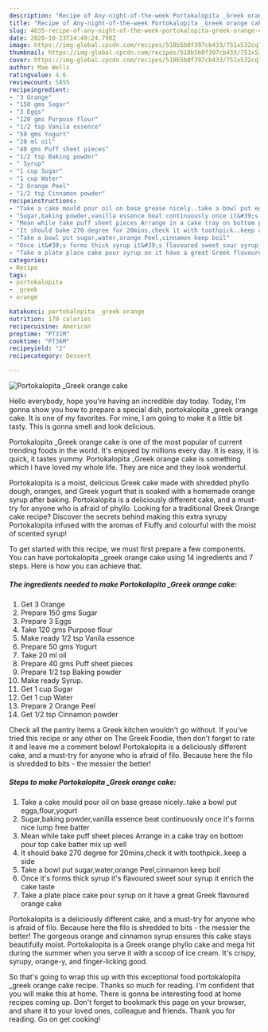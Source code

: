 ```yaml
---
description: "Recipe of Any-night-of-the-week Portokalopita _Greek orange cake"
title: "Recipe of Any-night-of-the-week Portokalopita _Greek orange cake"
slug: 4635-recipe-of-any-night-of-the-week-portokalopita-greek-orange-cake
date: 2020-10-23T14:49:24.790Z
image: https://img-global.cpcdn.com/recipes/518b5b0f397cb433/751x532cq70/portokalopita-_greek-orange-cake-recipe-main-photo.jpg
thumbnail: https://img-global.cpcdn.com/recipes/518b5b0f397cb433/751x532cq70/portokalopita-_greek-orange-cake-recipe-main-photo.jpg
cover: https://img-global.cpcdn.com/recipes/518b5b0f397cb433/751x532cq70/portokalopita-_greek-orange-cake-recipe-main-photo.jpg
author: Mae Wells
ratingvalue: 4.6
reviewcount: 5855
recipeingredient:
- "3 Orange"
- "150 gms Sugar"
- "3 Eggs"
- "120 gms Purpose flour"
- "1/2 tsp Vanila essence"
- "50 gms Yogurt"
- "20 ml oil"
- "40 gms Puff sheet pieces"
- "1/2 tsp Baking powder"
- " Syrup"
- "1 cup Sugar"
- "1 cup Water"
- "2 Orange Peel"
- "1/2 tsp Cinnamon powder"
recipeinstructions:
- "Take a cake mould pour oil on base grease nicely..take a bowl put eggs,flour,yogurt"
- "Sugar,baking powder,vanilla essence beat continuously once it&#39;s forms nice lump free batter"
- "Mean while take puff sheet pieces Arrange in a cake tray on bottom pour top cake batter mix up well"
- "It should bake 270 degree for 20mins,check it with toothpick..keep a side"
- "Take a bowl put sugar,water,orange Peel,cinnamon keep boil"
- "Once it&#39;s forms thick syrup it&#39;s flavoured sweet sour syrup it enrich the cake taste"
- "Take a plate place cake pour syrup on it have a great Greek flavoured orange cake"
categories:
- Recipe
tags:
- portokalopita
- _greek
- orange

katakunci: portokalopita _greek orange 
nutrition: 170 calories
recipecuisine: American
preptime: "PT31M"
cooktime: "PT36M"
recipeyield: "2"
recipecategory: Dessert

---
```



![Portokalopita _Greek orange cake](https://img-global.cpcdn.com/recipes/518b5b0f397cb433/751x532cq70/portokalopita-_greek-orange-cake-recipe-main-photo.jpg)

Hello everybody, hope you're having an incredible day today. Today, I'm gonna show you how to prepare a special dish, portokalopita _greek orange cake. It is one of my favorites. For mine, I am going to make it a little bit tasty. This is gonna smell and look delicious.

Portokalopita _Greek orange cake is one of the most popular of current trending foods in the world. It's enjoyed by millions every day. It is easy, it is quick, it tastes yummy. Portokalopita _Greek orange cake is something which I have loved my whole life. They are nice and they look wonderful.

Portokalopita is a moist, delicious Greek cake made with shredded phyllo dough, oranges, and Greek yogurt that is soaked with a homemade orange syrup after baking. Portokalopita is a deliciously different cake, and a must-try for anyone who is afraid of phyllo. Looking for a traditional Greek Orange cake recipe? Discover the secrets behind making this extra syrupy Portokalopita infused with the aromas of Fluffy and colourful with the moist of scented syrup!


To get started with this recipe, we must first prepare a few components. You can have portokalopita _greek orange cake using 14 ingredients and 7 steps. Here is how you can achieve that.

<!--inarticleads1-->

##### The ingredients needed to make Portokalopita _Greek orange cake:

1. Get 3 Orange
1. Prepare 150 gms Sugar
1. Prepare 3 Eggs
1. Take 120 gms Purpose flour
1. Make ready 1/2 tsp Vanila essence
1. Prepare 50 gms Yogurt
1. Take 20 ml oil
1. Prepare 40 gms Puff sheet pieces
1. Prepare 1/2 tsp Baking powder
1. Make ready  Syrup.
1. Get 1 cup Sugar
1. Get 1 cup Water
1. Prepare 2 Orange Peel
1. Get 1/2 tsp Cinnamon powder


Check all the pantry items a Greek kitchen wouldn&#39;t go without. If you&#39;ve tried this recipe or any other on The Greek Foodie, then don&#39;t forget to rate it and leave me a comment below! Portokalopita is a deliciously different cake, and a must-try for anyone who is afraid of filo. Because here the filo is shredded to bits - the messier the better! 

<!--inarticleads2-->

##### Steps to make Portokalopita _Greek orange cake:

1. Take a cake mould pour oil on base grease nicely..take a bowl put eggs,flour,yogurt
1. Sugar,baking powder,vanilla essence beat continuously once it&#39;s forms nice lump free batter
1. Mean while take puff sheet pieces Arrange in a cake tray on bottom pour top cake batter mix up well
1. It should bake 270 degree for 20mins,check it with toothpick..keep a side
1. Take a bowl put sugar,water,orange Peel,cinnamon keep boil
1. Once it&#39;s forms thick syrup it&#39;s flavoured sweet sour syrup it enrich the cake taste
1. Take a plate place cake pour syrup on it have a great Greek flavoured orange cake


Portokalopita is a deliciously different cake, and a must-try for anyone who is afraid of filo. Because here the filo is shredded to bits - the messier the better! The gorgeous orange and cinnamon syrup ensures this cake stays beautifully moist. Portokalopita is a Greek orange phyllo cake and mega hit during the summer when you serve it with a scoop of ice cream. It&#39;s crispy, syrupy, orange-y, and finger-licking good. 

So that's going to wrap this up with this exceptional food portokalopita _greek orange cake recipe. Thanks so much for reading. I'm confident that you will make this at home. There is gonna be interesting food at home recipes coming up. Don't forget to bookmark this page on your browser, and share it to your loved ones, colleague and friends. Thank you for reading. Go on get cooking!
